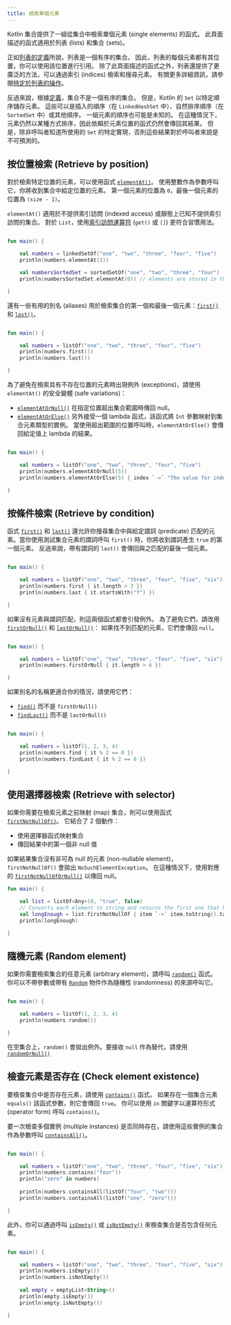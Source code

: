 ```yaml
---
title: 檢索單個元素
---
```

Kotlin 集合提供了一組從集合中檢索單個元素 (single elements) 的函式。
此頁面描述的函式適用於列表 (lists) 和集合 (sets)。

正如[列表的定義](collections-overview)所說，列表是一個有序的集合。
因此，列表的每個元素都有其位置，你可以使用該位置進行引用。
除了此頁面描述的函式之外，列表還提供了更廣泛的方法，可以通過索引 (indices) 檢索和搜尋元素。
有關更多詳細資訊，請參閱[特定於列表的操作](list-operations)。

反過來說，根據[定義](collections-overview)，集合不是一個有序的集合。
但是，Kotlin 的 `Set` 以特定順序儲存元素。
這些可以是插入的順序（在 `LinkedHashSet` 中）、自然排序順序（在 `SortedSet` 中）或其他順序。
一組元素的順序也可能是未知的。
在這種情況下，元素仍然以某種方式排序，因此依賴於元素位置的函式仍然會傳回其結果。
但是，除非呼叫者知道所使用的 `Set` 的特定實現，否則這些結果對於呼叫者來說是不可預測的。

## 按位置檢索 (Retrieve by position)

對於檢索特定位置的元素，可以使用函式 [`elementAt()`](https://kotlinlang.org/api/latest/jvm/stdlib/kotlin.collections/element-at.html)。
使用整數作為參數呼叫它，你將收到集合中給定位置的元素。
第一個元素的位置為 `0`，最後一個元素的位置為 `(size - 1)`。
 
`elementAt()` 適用於不提供索引訪問 (indexed access) 或靜態上已知不提供索引訪問的集合。
對於 `List`，使用[索引訪問運算符](list-operations#retrieve-elements-by-index) (`get()` 或 `[]`) 更符合習慣用法。

```kotlin

fun main() {

    val numbers = linkedSetOf("one", "two", "three", "four", "five")
    println(numbers.elementAt(3))    

    val numbersSortedSet = sortedSetOf("one", "two", "three", "four")
    println(numbersSortedSet.elementAt(0)) // elements are stored in the ascending order

}
```

還有一些有用的別名 (aliases) 用於檢索集合的第一個和最後一個元素：[`first()`](https://kotlinlang.org/api/latest/jvm/stdlib/kotlin.collections/first.html)
和 [`last()`](https://kotlinlang.org/api/latest/jvm/stdlib/kotlin.collections/last.html)。

```kotlin

fun main() {

    val numbers = listOf("one", "two", "three", "four", "five")
    println(numbers.first())    
    println(numbers.last())    

}
```

為了避免在檢索具有不存在位置的元素時出現例外 (exceptions)，請使用 `elementAt()` 的安全變體 (safe variations)：

* [`elementAtOrNull()`](https://kotlinlang.org/api/latest/jvm/stdlib/kotlin.collections/element-at-or-null.html) 在指定位置超出集合範圍時傳回 null。
* [`elementAtOrElse()`](https://kotlinlang.org/api/latest/jvm/stdlib/kotlin.collections/element-at-or-else.html) 另外接受一個 lambda 函式，該函式將 `Int` 參數映射到集合元素類型的實例。
   當使用超出範圍的位置呼叫時，`elementAtOrElse()` 會傳回給定值上 lambda 的結果。

```kotlin

fun main() {

    val numbers = listOf("one", "two", "three", "four", "five")
    println(numbers.elementAtOrNull(5))
    println(numbers.elementAtOrElse(5) { index `->` "The value for index $index is undefined"})

}
```

## 按條件檢索 (Retrieve by condition)

函式 [`first()`](https://kotlinlang.org/api/latest/jvm/stdlib/kotlin.collections/first.html) 和 [`last()`](https://kotlinlang.org/api/latest/jvm/stdlib/kotlin.collections/last.html)
還允許你搜尋集合中與給定謂詞 (predicate) 匹配的元素。當你使用測試集合元素的謂詞呼叫 `first()` 時，你將收到謂詞產生 `true` 的第一個元素。
反過來說，帶有謂詞的 `last()` 會傳回與之匹配的最後一個元素。

```kotlin

fun main() {

    val numbers = listOf("one", "two", "three", "four", "five", "six")
    println(numbers.first { it.length > 3 })
    println(numbers.last { it.startsWith("f") })

}
```

如果沒有元素與謂詞匹配，則這兩個函式都會引發例外。
為了避免它們，請改用 [`firstOrNull()`](https://kotlinlang.org/api/latest/jvm/stdlib/kotlin.collections/first-or-null.html)
和 [`lastOrNull()`](https://kotlinlang.org/api/latest/jvm/stdlib/kotlin.collections/last-or-null.html)：
如果找不到匹配的元素，它們會傳回 `null`。

```kotlin

fun main() {

    val numbers = listOf("one", "two", "three", "four", "five", "six")
    println(numbers.firstOrNull { it.length > 6 })

}
```

如果別名的名稱更適合你的情況，請使用它們：

* [`find()`](https://kotlinlang.org/api/latest/jvm/stdlib/kotlin.collections/find.html) 而不是 `firstOrNull()`
* [`findLast()`](https://kotlinlang.org/api/latest/jvm/stdlib/kotlin.collections/find-last.html) 而不是 `lastOrNull()`

```kotlin

fun main() {

    val numbers = listOf(1, 2, 3, 4)
    println(numbers.find { it % 2 == 0 })
    println(numbers.findLast { it % 2 == 0 })

}
```

## 使用選擇器檢索 (Retrieve with selector)

如果你需要在檢索元素之前映射 (map) 集合，則可以使用函式 [`firstNotNullOf()`](https://kotlinlang.org/api/latest/jvm/stdlib/kotlin.collections/first-not-null-of.html)。
它結合了 2 個動作：
- 使用選擇器函式映射集合
- 傳回結果中的第一個非 null 值

如果結果集合沒有非可為 null 的元素 (non-nullable element)，`firstNotNullOf()` 會拋出 `NoSuchElementException`。
在這種情況下，使用對應的 [`firstNotNullOfOrNull()`](https://kotlinlang.org/api/latest/jvm/stdlib/kotlin.collections/first-not-null-of-or-null.html)
以傳回 null。

```kotlin
fun main() {

    val list = listOf<Any>(0, "true", false)
    // Converts each element to string and returns the first one that has required length
    val longEnough = list.firstNotNullOf { item `->` item.toString().takeIf { it.length >= 4 } }
    println(longEnough)

}
```

## 隨機元素 (Random element)

如果你需要檢索集合的任意元素 (arbitrary element)，請呼叫 [`random()`](https://kotlinlang.org/api/latest/jvm/stdlib/kotlin.collections/random.html) 函式。
你可以不帶參數或帶有 [`Random`](https://kotlinlang.org/api/latest/jvm/stdlib/kotlin.random/-random/index.html)
物件作為隨機性 (randomness) 的來源呼叫它。

```kotlin

fun main() {

    val numbers = listOf(1, 2, 3, 4)
    println(numbers.random())

}
```

在空集合上，`random()` 會拋出例外。要接收 `null` 作為替代，請使用 [`randomOrNull()`](https://kotlinlang.org/api/latest/jvm/stdlib/kotlin.collections/random-or-null.html)

## 檢查元素是否存在 (Check element existence)

要檢查集合中是否存在元素，請使用 [`contains()`](https://kotlinlang.org/api/latest/jvm/stdlib/kotlin.collections/contains.html) 函式。
如果存在一個集合元素 `equals()` 該函式參數，則它會傳回 `true`。
你可以使用 `in` 關鍵字以運算符形式 (operator form) 呼叫 `contains()`。

要一次檢查多個實例 (multiple instances) 是否同時存在，請使用這些實例的集合作為參數呼叫 [`containsAll()`](https://kotlinlang.org/api/latest/jvm/stdlib/kotlin.collections/contains-all.html)。

```kotlin

fun main() {

    val numbers = listOf("one", "two", "three", "four", "five", "six")
    println(numbers.contains("four"))
    println("zero" in numbers)
    
    println(numbers.containsAll(listOf("four", "two")))
    println(numbers.containsAll(listOf("one", "zero")))

}
```

此外，你可以通過呼叫 [`isEmpty()`](https://kotlinlang.org/api/latest/jvm/stdlib/kotlin.collections/is-empty.html)
或 [`isNotEmpty()`](https://kotlinlang.org/api/latest/jvm/stdlib/kotlin.collections/is-not-empty.html) 來檢查集合是否包含任何元素。

```kotlin

fun main() {

    val numbers = listOf("one", "two", "three", "four", "five", "six")
    println(numbers.isEmpty())
    println(numbers.isNotEmpty())
    
    val empty = emptyList<String>()
    println(empty.isEmpty())
    println(empty.isNotEmpty())

}
```